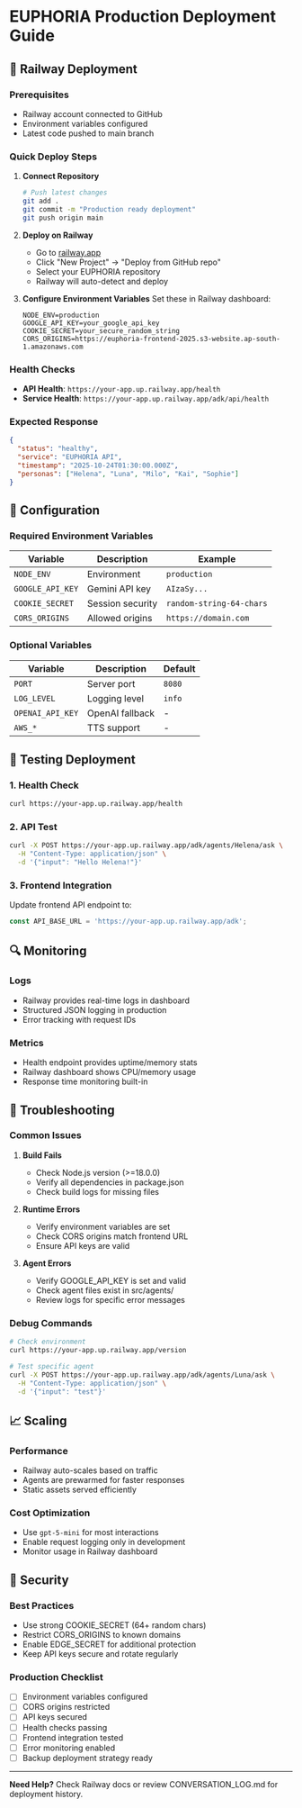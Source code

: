 # EUPHORIA Production Deployment Guide

## 🚀 Railway Deployment

### Prerequisites
- Railway account connected to GitHub
- Environment variables configured
- Latest code pushed to main branch

### Quick Deploy Steps

1. **Connect Repository**
   ```bash
   # Push latest changes
   git add .
   git commit -m "Production ready deployment"
   git push origin main
   ```

2. **Deploy on Railway**
   - Go to [railway.app](https://railway.app)
   - Click "New Project" → "Deploy from GitHub repo"
   - Select your EUPHORIA repository
   - Railway will auto-detect and deploy

3. **Configure Environment Variables**
   Set these in Railway dashboard:
   ```
   NODE_ENV=production
   GOOGLE_API_KEY=your_google_api_key
   COOKIE_SECRET=your_secure_random_string
   CORS_ORIGINS=https://euphoria-frontend-2025.s3-website.ap-south-1.amazonaws.com
   ```

### Health Checks
- **API Health**: `https://your-app.up.railway.app/health`
- **Service Health**: `https://your-app.up.railway.app/adk/api/health`

### Expected Response
```json
{
  "status": "healthy",
  "service": "EUPHORIA API",
  "timestamp": "2025-10-24T01:30:00.000Z",
  "personas": ["Helena", "Luna", "Milo", "Kai", "Sophie"]
}
```

## 🔧 Configuration

### Required Environment Variables
| Variable | Description | Example |
|----------|-------------|---------|
| `NODE_ENV` | Environment | `production` |
| `GOOGLE_API_KEY` | Gemini API key | `AIzaSy...` |
| `COOKIE_SECRET` | Session security | `random-string-64-chars` |
| `CORS_ORIGINS` | Allowed origins | `https://domain.com` |

### Optional Variables
| Variable | Description | Default |
|----------|-------------|---------|
| `PORT` | Server port | `8080` |
| `LOG_LEVEL` | Logging level | `info` |
| `OPENAI_API_KEY` | OpenAI fallback | - |
| `AWS_*` | TTS support | - |

## 🧪 Testing Deployment

### 1. Health Check
```bash
curl https://your-app.up.railway.app/health
```

### 2. API Test
```bash
curl -X POST https://your-app.up.railway.app/adk/agents/Helena/ask \
  -H "Content-Type: application/json" \
  -d '{"input": "Hello Helena!"}'
```

### 3. Frontend Integration
Update frontend API endpoint to:
```typescript
const API_BASE_URL = 'https://your-app.up.railway.app/adk';
```

## 🔍 Monitoring

### Logs
- Railway provides real-time logs in dashboard
- Structured JSON logging in production
- Error tracking with request IDs

### Metrics
- Health endpoint provides uptime/memory stats
- Railway dashboard shows CPU/memory usage
- Response time monitoring built-in

## 🚨 Troubleshooting

### Common Issues

1. **Build Fails**
   - Check Node.js version (>=18.0.0)
   - Verify all dependencies in package.json
   - Check build logs for missing files

2. **Runtime Errors**
   - Verify environment variables are set
   - Check CORS origins match frontend URL
   - Ensure API keys are valid

3. **Agent Errors**
   - Verify GOOGLE_API_KEY is set and valid
   - Check agent files exist in src/agents/
   - Review logs for specific error messages

### Debug Commands
```bash
# Check environment
curl https://your-app.up.railway.app/version

# Test specific agent
curl -X POST https://your-app.up.railway.app/adk/agents/Luna/ask \
  -H "Content-Type: application/json" \
  -d '{"input": "test"}'
```

## 📈 Scaling

### Performance
- Railway auto-scales based on traffic
- Agents are prewarmed for faster responses
- Static assets served efficiently

### Cost Optimization
- Use `gpt-5-mini` for most interactions
- Enable request logging only in development
- Monitor usage in Railway dashboard

## 🔐 Security

### Best Practices
- Use strong COOKIE_SECRET (64+ random chars)
- Restrict CORS_ORIGINS to known domains
- Enable EDGE_SECRET for additional protection
- Keep API keys secure and rotate regularly

### Production Checklist
- [ ] Environment variables configured
- [ ] CORS origins restricted
- [ ] API keys secured
- [ ] Health checks passing
- [ ] Frontend integration tested
- [ ] Error monitoring enabled
- [ ] Backup deployment strategy ready

---

**Need Help?** Check Railway docs or review CONVERSATION_LOG.md for deployment history.
